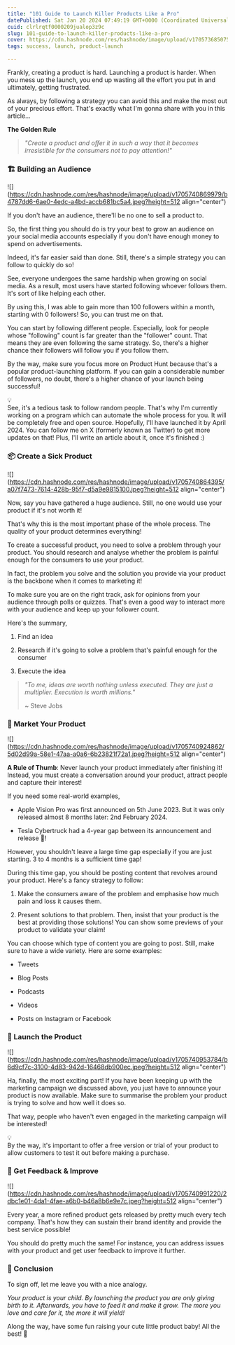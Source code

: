 ```yaml
---
title: "101 Guide to Launch Killer Products Like a Pro"
datePublished: Sat Jan 20 2024 07:49:19 GMT+0000 (Coordinated Universal Time)
cuid: clrlrqtf0000209jualop3z9c
slug: 101-guide-to-launch-killer-products-like-a-pro
cover: https://cdn.hashnode.com/res/hashnode/image/upload/v1705736850751/185869b0-6bf5-4018-aa14-1fb5024d96a6.png
tags: success, launch, product-launch

---
```


Frankly, creating a product is hard. Launching a product is harder. When you mess up the launch, you end up wasting all the effort you put in and ultimately, getting frustrated.

As always, by following a strategy you can avoid this and make the most out of your precious effort. That's exactly what I'm gonna share with you in this article...

**The Golden Rule**

> *"Create a product and offer it in such a way that it becomes irresistible for the consumers not to pay attention!"*

### 🏗️ Building an Audience

![](https://cdn.hashnode.com/res/hashnode/image/upload/v1705740869979/b4787dd6-6ae0-4edc-a4bd-accb681bc5a4.jpeg?height=512 align="center")

If you don't have an audience, there'll be no one to sell a product to.

So, the first thing you should do is try your best to grow an audience on your social media accounts especially if you don't have enough money to spend on advertisements.

Indeed, it's far easier said than done. Still, there's a simple strategy you can follow to quickly do so!

See, everyone undergoes the same hardship when growing on social media. As a result, most users have started following whoever follows them. It's sort of like helping each other.

By using this, I was able to gain more than 100 followers within a month, starting with 0 followers! So, you can trust me on that.

You can start by following different people. Especially, look for people whose "following" count is far greater than the "follower" count. That means they are even following the same strategy. So, there's a higher chance their followers will follow you if you follow them.

By the way, make sure you focus more on Product Hunt because that's a popular product-launching platform. If you can gain a considerable number of followers, no doubt, there's a higher chance of your launch being successful!

<div data-node-type="callout">
<div data-node-type="callout-emoji">💡</div>
<div data-node-type="callout-text">See, it's a tedious task to follow random people. That's why I'm currently working on a program which can automate the whole process for you. It will be completely free and open source. Hopefully, I'll have launched it by April 2024. You can follow me on X (formerly known as Twitter) to get more updates on that! Plus, I'll write an article about it, once it's finished :)</div>
</div>

### 📦 Create a Sick Product

![](https://cdn.hashnode.com/res/hashnode/image/upload/v1705740864395/a07f7473-7614-428b-95f7-d5a9e9815100.jpeg?height=512 align="center")

Now, say you have gathered a huge audience. Still, no one would use your product if it's not worth it!

That's why this is the most important phase of the whole process. The quality of your product determines everything!

To create a successful product, you need to solve a problem through your product. You should research and analyse whether the problem is painful enough for the consumers to use your product.

In fact, the problem you solve and the solution you provide via your product is the backbone when it comes to marketing it!

To make sure you are on the right track, ask for opinions from your audience through polls or quizzes. That's even a good way to interact more with your audience and keep up your follower count.

Here's the summary,

1. Find an idea
    
2. Research if it's going to solve a problem that's painful enough for the consumer
    
3. Execute the idea
    

> *"To me, ideas are worth nothing unless executed. They are just a multiplier. Execution is worth millions."*
> 
> ~ Steve Jobs

### 📢 Market Your Product

![](https://cdn.hashnode.com/res/hashnode/image/upload/v1705740924862/5d02d99a-58e1-47aa-a0a6-6b23821f72a1.jpeg?height=512 align="center")

**A Rule of Thumb**: Never launch your product immediately after finishing it! Instead, you must create a conversation around your product, attract people and capture their interest!

If you need some real-world examples,

* Apple Vision Pro was first announced on 5th June 2023. But it was only released almost 8 months later: 2nd February 2024.
    
* Tesla Cybertruck had a 4-year gap between its announcement and release 🤯!
    

However, you shouldn't leave a large time gap especially if you are just starting. 3 to 4 months is a sufficient time gap!

During this time gap, you should be posting content that revolves around your product. Here's a fancy strategy to follow:

1. Make the consumers aware of the problem and emphasise how much pain and loss it causes them.
    
2. Present solutions to that problem. Then, insist that your product is the best at providing those solutions! You can show some previews of your product to validate your claim!
    

You can choose which type of content you are going to post. Still, make sure to have a wide variety. Here are some examples:

* Tweets
    
* Blog Posts
    
* Podcasts
    
* Videos
    
* Posts on Instagram or Facebook
    

### 🚀 Launch the Product

![](https://cdn.hashnode.com/res/hashnode/image/upload/v1705740953784/b6d9cf7c-3100-4d83-942d-16468db900ec.jpeg?height=512 align="center")

Ha, finally, the most exciting part! If you have been keeping up with the marketing campaign we discussed above, you just have to announce your product is now available. Make sure to summarise the problem your product is trying to solve and how well it does so.

That way, people who haven't even engaged in the marketing campaign will be interested!

<div data-node-type="callout">
<div data-node-type="callout-emoji">💡</div>
<div data-node-type="callout-text">By the way, it's important to offer a free version or trial of your product to allow customers to test it out before making a purchase.</div>
</div>

### 🥹 Get Feedback & Improve

![](https://cdn.hashnode.com/res/hashnode/image/upload/v1705740991220/2dbc1e01-4da1-4fae-a6b0-b46a8b6e9e7c.jpeg?height=512 align="center")

Every year, a more refined product gets released by pretty much every tech company. That's how they can sustain their brand identity and provide the best service possible!

You should do pretty much the same! For instance, you can address issues with your product and get user feedback to improve it further.

### 👋 Conclusion

To sign off, let me leave you with a nice analogy.

*Your product is your child. By launching the product you are only giving birth to it. Afterwards, you have to feed it and make it grow. The more you love and care for it, the more it will yield!*

Along the way, have some fun raising your cute little product baby! All the best! 🤞